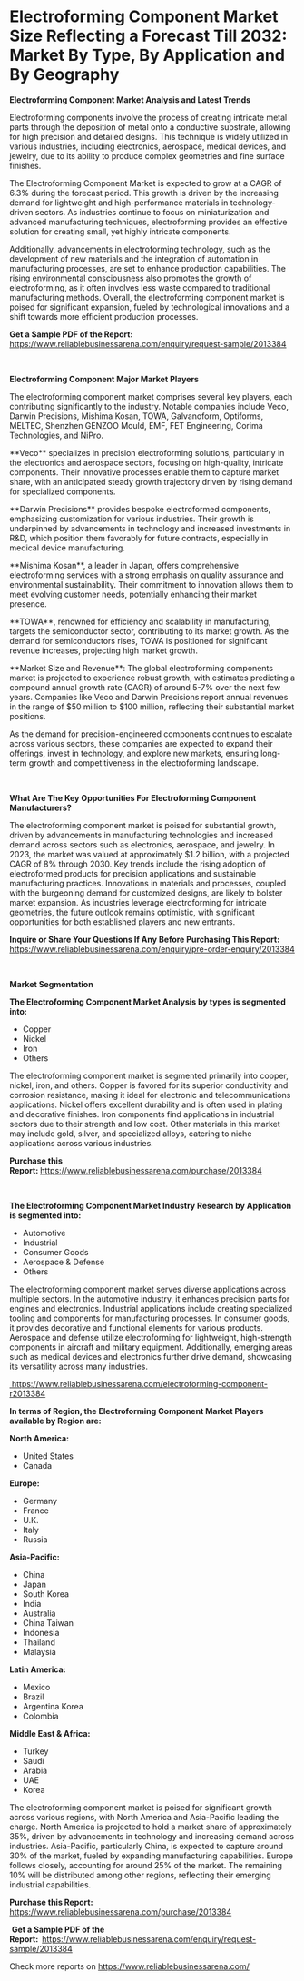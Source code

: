 <p><h1>Electroforming Component Market Size Reflecting a Forecast Till 2032: Market By Type, By Application and By Geography</h1></p><p><strong>Electroforming Component Market Analysis and Latest Trends</strong></p>
<p><p>Electroforming components involve the process of creating intricate metal parts through the deposition of metal onto a conductive substrate, allowing for high precision and detailed designs. This technique is widely utilized in various industries, including electronics, aerospace, medical devices, and jewelry, due to its ability to produce complex geometries and fine surface finishes.</p><p>The Electroforming Component Market is expected to grow at a CAGR of 6.3% during the forecast period. This growth is driven by the increasing demand for lightweight and high-performance materials in technology-driven sectors. As industries continue to focus on miniaturization and advanced manufacturing techniques, electroforming provides an effective solution for creating small, yet highly intricate components. </p><p>Additionally, advancements in electroforming technology, such as the development of new materials and the integration of automation in manufacturing processes, are set to enhance production capabilities. The rising environmental consciousness also promotes the growth of electroforming, as it often involves less waste compared to traditional manufacturing methods. Overall, the electroforming component market is poised for significant expansion, fueled by technological innovations and a shift towards more efficient production processes.</p></p>
<p><strong>Get a Sample PDF of the Report:&nbsp;</strong> <a href="https://www.reliablebusinessarena.com/enquiry/request-sample/2013384?utm_campaign=3558&utm_medium=2&utm_source=Github&utm_content=ia&utm_term=03042025&utm_id=electroforming-component">https://www.reliablebusinessarena.com/enquiry/request-sample/2013384</a></p>
<p>&nbsp;</p>
<p><strong>Electroforming Component Major Market Players</strong></p>
<p><p>The electroforming component market comprises several key players, each contributing significantly to the industry. Notable companies include Veco, Darwin Precisions, Mishima Kosan, TOWA, Galvanoform, Optiforms, MELTEC, Shenzhen GENZOO Mould, EMF, FET Engineering, Corima Technologies, and NiPro.</p><p>**Veco** specializes in precision electroforming solutions, particularly in the electronics and aerospace sectors, focusing on high-quality, intricate components. Their innovative processes enable them to capture market share, with an anticipated steady growth trajectory driven by rising demand for specialized components.</p><p>**Darwin Precisions** provides bespoke electroformed components, emphasizing customization for various industries. Their growth is underpinned by advancements in technology and increased investments in R&D, which position them favorably for future contracts, especially in medical device manufacturing.</p><p>**Mishima Kosan**, a leader in Japan, offers comprehensive electroforming services with a strong emphasis on quality assurance and environmental sustainability. Their commitment to innovation allows them to meet evolving customer needs, potentially enhancing their market presence.</p><p>**TOWA**, renowned for efficiency and scalability in manufacturing, targets the semiconductor sector, contributing to its market growth. As the demand for semiconductors rises, TOWA is positioned for significant revenue increases, projecting high market growth.</p><p>**Market Size and Revenue**: The global electroforming components market is projected to experience robust growth, with estimates predicting a compound annual growth rate (CAGR) of around 5-7% over the next few years. Companies like Veco and Darwin Precisions report annual revenues in the range of $50 million to $100 million, reflecting their substantial market positions.</p><p>As the demand for precision-engineered components continues to escalate across various sectors, these companies are expected to expand their offerings, invest in technology, and explore new markets, ensuring long-term growth and competitiveness in the electroforming landscape.</p></p>
<p>&nbsp;</p>
<p><strong>What Are The Key Opportunities For Electroforming Component Manufacturers?</strong></p>
<p><p>The electroforming component market is poised for substantial growth, driven by advancements in manufacturing technologies and increased demand across sectors such as electronics, aerospace, and jewelry. In 2023, the market was valued at approximately $1.2 billion, with a projected CAGR of 8% through 2030. Key trends include the rising adoption of electroformed products for precision applications and sustainable manufacturing practices. Innovations in materials and processes, coupled with the burgeoning demand for customized designs, are likely to bolster market expansion. As industries leverage electroforming for intricate geometries, the future outlook remains optimistic, with significant opportunities for both established players and new entrants.</p></p>
<p><strong>Inquire or Share Your Questions If Any Before Purchasing This Report:</strong> <a href="https://www.reliablebusinessarena.com/enquiry/pre-order-enquiry/2013384?utm_campaign=3558&utm_medium=2&utm_source=Github&utm_content=ia&utm_term=03042025&utm_id=electroforming-component">https://www.reliablebusinessarena.com/enquiry/pre-order-enquiry/2013384</a></p>
<p>&nbsp;</p>
<p><strong>Market Segmentation</strong></p>
<p><strong>The Electroforming Component Market Analysis by types is segmented into:</strong></p>
<p><ul><li>Copper</li><li>Nickel</li><li>Iron</li><li>Others</li></ul></p>
<p><p>The electroforming component market is segmented primarily into copper, nickel, iron, and others. Copper is favored for its superior conductivity and corrosion resistance, making it ideal for electronic and telecommunications applications. Nickel offers excellent durability and is often used in plating and decorative finishes. Iron components find applications in industrial sectors due to their strength and low cost. Other materials in this market may include gold, silver, and specialized alloys, catering to niche applications across various industries.</p></p>
<p><strong>Purchase this Report:&nbsp;</strong><a href="https://www.reliablebusinessarena.com/purchase/2013384?utm_campaign=3558&utm_medium=2&utm_source=Github&utm_content=ia&utm_term=03042025&utm_id=electroforming-component">https://www.reliablebusinessarena.com/purchase/2013384</a></p>
<p>&nbsp;</p>
<p><strong>The Electroforming Component Market Industry Research by Application is segmented into:</strong></p>
<p><ul><li>Automotive</li><li>Industrial</li><li>Consumer Goods</li><li>Aerospace & Defense</li><li>Others</li></ul></p>
<p><p>The electroforming component market serves diverse applications across multiple sectors. In the automotive industry, it enhances precision parts for engines and electronics. Industrial applications include creating specialized tooling and components for manufacturing processes. In consumer goods, it provides decorative and functional elements for various products. Aerospace and defense utilize electroforming for lightweight, high-strength components in aircraft and military equipment. Additionally, emerging areas such as medical devices and electronics further drive demand, showcasing its versatility across many industries.</p></p>
<p><a href="https://www.reliablebusinessarena.com/electroforming-component-r2013384?utm_campaign=3558&utm_medium=2&utm_source=Github&utm_content=ia&utm_term=03042025&utm_id=electroforming-component">&nbsp;https://www.reliablebusinessarena.com/electroforming-component-r2013384</a></p>
<p><strong>In terms of Region, the Electroforming Component Market Players available by Region are:</strong></p>
<p>
    <p> <strong> North America: </strong>
        <ul>
            <li>United States</li>
            <li>Canada</li>
        </ul>
        </p> 
    <p> <strong> Europe: </strong>
        <ul>
            <li>Germany</li>
            <li>France</li>
            <li>U.K.</li>
            <li>Italy</li>
            <li>Russia</li>
        </ul>
        </p> 
    <p> <strong> Asia-Pacific: </strong>
        <ul>
            <li>China</li>
            <li>Japan</li>
            <li>South Korea</li>
            <li>India</li>
            <li>Australia</li>
            <li>China Taiwan</li>
            <li>Indonesia</li>
            <li>Thailand</li>
            <li>Malaysia</li>
        </ul>
        </p> 
    <p> <strong> Latin America: </strong>
        <ul>
            <li>Mexico</li>
            <li>Brazil</li>
            <li>Argentina Korea</li>
            <li>Colombia</li>
        </ul>
        </p> 
    <p> <strong> Middle East & Africa: </strong>
        <ul>
            <li>Turkey</li>
            <li>Saudi</li>
            <li>Arabia</li>
            <li>UAE</li>
            <li>Korea</li>
        </ul>
    </p>
    </p>
<p><p>The electroforming component market is poised for significant growth across various regions, with North America and Asia-Pacific leading the charge. North America is projected to hold a market share of approximately 35%, driven by advancements in technology and increasing demand across industries. Asia-Pacific, particularly China, is expected to capture around 30% of the market, fueled by expanding manufacturing capabilities. Europe follows closely, accounting for around 25% of the market. The remaining 10% will be distributed among other regions, reflecting their emerging industrial capabilities.</p></p>
<p><strong>Purchase this Report: </strong><a href="https://www.reliablebusinessarena.com/purchase/2013384?utm_campaign=3558&utm_medium=2&utm_source=Github&utm_content=ia&utm_term=03042025&utm_id=electroforming-component">https://www.reliablebusinessarena.com/purchase/2013384</a></p>
<p>&nbsp;<strong>Get a Sample PDF of the Report:&nbsp;&nbsp;</strong><a href="https://www.reliablebusinessarena.com/enquiry/request-sample/2013384?utm_campaign=3558&utm_medium=2&utm_source=Github&utm_content=ia&utm_term=03042025&utm_id=electroforming-component">https://www.reliablebusinessarena.com/enquiry/request-sample/2013384</a></p>
<p><strong></strong></p>
<p>Check more reports on <a href="https://www.reliablebusinessarena.com/?utm_campaign=3558&utm_medium=2&utm_source=Github&utm_content=ia&utm_term=03042025&utm_id=electroforming-component">https://www.reliablebusinessarena.com/</a></p>